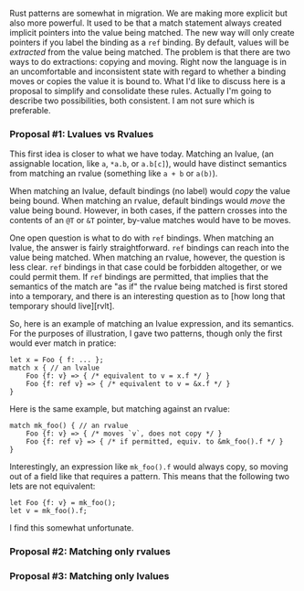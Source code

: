 Rust patterns are somewhat in migration.  We are making more explicit
but also more powerful.  It used to be that a match statement always
created implicit pointers into the value being matched.  The new way
will only create pointers if you label the binding as a `ref` binding.
By default, values will be *extracted* from the value being matched.
The problem is that there are two ways to do extractions: copying and
moving.  Right now the language is in an uncomfortable and
inconsistent state with regard to whether a binding moves or copies
the value it is bound to.  What I'd like to discuss here is a proposal
to simplify and consolidate these rules.  Actually I'm going to
describe two possibilities, both consistent.  I am not sure which is
preferable.

### Proposal #1: Lvalues vs Rvalues

This first idea is closer to what we have today.  Matching an lvalue,
(an assignable location, like `a`, `*a.b`, or `a.b[c]`), would have
distinct semantics from matching an rvalue (something like `a + b` or
`a(b)`).

When matching an lvalue, default bindings (no label) would *copy* the
value being bound.  When matching an rvalue, default bindings would
*move* the value being bound.  However, in both cases, if the pattern
crosses into the contents of an `@T` or `&T` pointer, by-value matches
would have to be moves.

One open question is what to do with `ref` bindings.  When matching an
lvalue, the answer is fairly straightforward.  `ref` bindings can
reach into the value being matched.  When matching an rvalue, however,
the question is less clear.  `ref` bindings in that case could be
forbidden altogether, or we could permit them.  If `ref` bindings are
permitted, that implies that the semantics of the match are "as if"
the rvalue being matched is first stored into a temporary, and there
is an interesting question as to
[how long that temporary should live][rvlt].

So, here is an example of matching an lvalue expression, and its
semantics.  For the purposes of illustration, I gave two patterns,
though only the first would ever match in pratice:

    let x = Foo { f: ... };
    match x { // an lvalue
        Foo {f: v} => { /* equivalent to v = x.f */ }
        Foo {f: ref v} => { /* equivalent to v = &x.f */ }
    }

Here is the same example, but matching against an rvalue:
    
    match mk_foo() { // an rvalue
        Foo {f: v} => { /* moves `v`, does not copy */ }
        Foo {f: ref v} => { /* if permitted, equiv. to &mk_foo().f */ }
    }

Interestingly, an expression like `mk_foo().f` would always copy, so
moving out of a field like that requires a pattern.  This means
that the following two lets are not equivalent:

    let Foo {f: v} = mk_foo();
    let v = mk_foo().f;
    
I find this somewhat unfortunate.    

### Proposal #2: Matching only rvalues

### Proposal #3: Matching only lvalues

